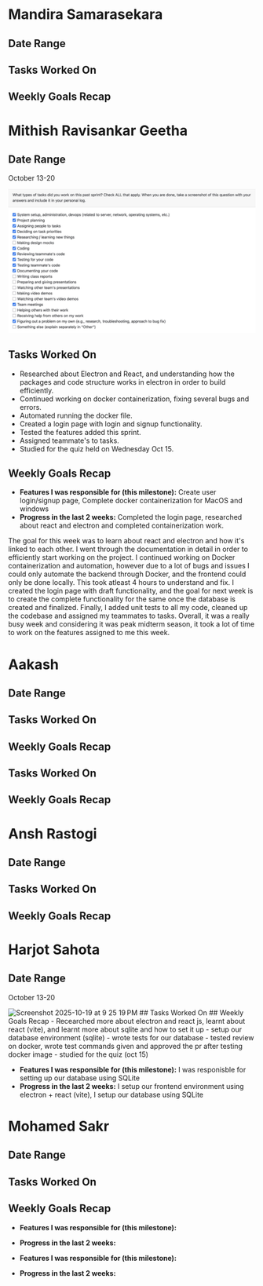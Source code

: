 # Mandira Samarasekara

## Date Range

## Tasks Worked On


## Weekly Goals Recap


# Mithish Ravisankar Geetha

## Date Range
October 13-20

![Mithish Peer Eval SS](images/MithishWeek7.jpg)

## Tasks Worked On

- Researched about Electron and React, and understanding how the packages and code structure works in electron in order to build efficiently.
- Continued working on docker containerization, fixing several bugs and errors.
- Automated running the docker file.
- Created a login page with login and signup functionality.
- Tested the features added this sprint. 
- Assigned teammate's to tasks. 
- Studied for the quiz held on Wednesday Oct 15.

## Weekly Goals Recap
- **Features I was responsible for (this milestone):** Create user login/signup page, Complete docker containerization for MacOS and windows
- **Progress in the last 2 weeks:** Completed the login page, researched about react and electron and completed containerization work. 

The goal for this week was to learn about react and electron and how it's linked to each other. I went through the documentation in detail in order to efficiently start working on the project. I continued working on Docker containerization and automation, however due to a lot of bugs and issues I could only automate the backend through Docker, and the frontend could only be done locally. This took atleast 4 hours to understand and fix. I created the login page with draft functionality, and the goal for next week is to create the complete functionality for the same once the database is created and finalized. Finally, I added unit tests to all my code, cleaned up the codebase and assigned my teammates to tasks. Overall, it was a really busy week and considering it was peak midterm season, it took a lot of time to work on the features assigned to me this week. 

# Aakash 
## Date Range


## Tasks Worked On


## Weekly Goals Recap

## Tasks Worked On

## Weekly Goals Recap


# Ansh Rastogi

## Date Range



## Tasks Worked On


## Weekly Goals Recap

# Harjot Sahota

## Date Range
October 13-20

<img width="865" height="547" alt="Screenshot 2025-10-19 at 9 25 19 PM" src="https://github.com/user-attachments/assets/ceebc4a8-7494-4d54-8e5d-ca6a37c0fadc" />
## Tasks Worked On
## Weekly Goals Recap
- Recearched more about electron and react js, learnt about react (vite), and learnt more about sqlite and how to set it up
- setup our database environment (sqlite)
- wrote tests for our database
- tested review on docker, wrote test commands given and approved the pr after testing docker image
- studied for the quiz (oct 15)

- **Features I was responsible for (this milestone):** I was responisble for setting up our database using SQLite
- **Progress in the last 2 weeks:**  I setup our frontend environment using electron + react (vite), I setup our database using SQLite

# Mohamed Sakr

## Date Range

## Tasks Worked On

## Weekly Goals Recap
- **Features I was responsible for (this milestone):**
- **Progress in the last 2 weeks:** 

- **Features I was responsible for (this milestone):** 
- **Progress in the last 2 weeks:** 

